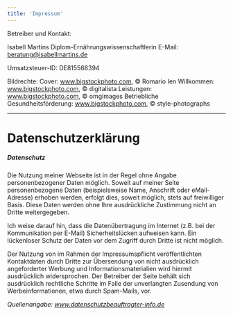 ```yaml
---
title: 'Impressum'
---
```

Betreiber und Kontakt:

Isabell Martins
Diplom-Ernährungswissenschaftlerin
E-Mail: [beratung@isabellmartins.de](mailto:beratung@isabellmartins.de) 

Umsatzsteuer-ID: DE815568394

Bildrechte:
Cover: www.bigstockphoto.com, © Romario Ien
Willkommen: www.bigstockphoto.com, © digitalista
Leistungen: www.bigstockphoto.com, © omgimages
Betriebliche Gesundheitsförderung: www.bigstockphoto.com, © style-photographs

---
# Datenschutzerklärung

##### Datenschutz

Die Nutzung meiner Webseite ist in der Regel ohne Angabe personenbezogener Daten möglich. Soweit auf meiner Seite personenbezogene Daten (beispielsweise Name, Anschrift oder eMail-Adresse) erhoben werden, erfolgt dies, soweit möglich, stets auf freiwilliger Basis. Diese Daten werden ohne Ihre ausdrückliche Zustimmung nicht an Dritte weitergegeben.

Ich weise darauf hin, dass die Datenübertragung im Internet (z.B. bei der Kommunikation per E-Mail) Sicherheitslücken aufweisen kann. Ein lückenloser Schutz der Daten vor dem Zugriff durch Dritte ist nicht möglich.

Der Nutzung von im Rahmen der Impressumspflicht veröffentlichten Kontaktdaten durch Dritte zur Übersendung von nicht ausdrücklich angeforderter Werbung und Informationsmaterialien wird hiermit ausdrücklich widersprochen. Der Betreiber der Seite behält sich ausdrücklich rechtliche Schritte im Falle der unverlangten Zusendung von Werbeinformationen, etwa durch Spam-Mails, vor.

*Quellenangabe: www.datenschutzbeauftragter-info.de*

